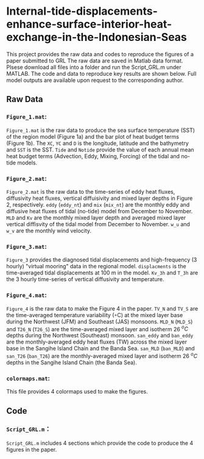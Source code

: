 # Internal-tide-displacements-enhance-surface-interior-heat-exchange-in-the-Indonesian-Seas

This project provides the raw data and codes to reproduce the figures of a paper submitted to GRL The raw data are saved in Matlab data format. Plsese download all files into a folder and run the Script_GRL.m under MATLAB. The code and data to reproduce key results are shown below. Full model outputs are available upon request to the corresponding author.

## Raw Data

### `Figure_1.mat`:
 
`Figure_1.mat` is the raw data to produce the sea surface temperature (SST) of the region model (Figure 1a) and the bar plot of heat budget terms (Figure 1b). The `XC`, `YC` and `D` is the longitude, latitude and the bathymetry and `SST` is the SST. `Tide` and `Notide` provide the value of each annual mean heat budget terms (Advection, Eddy, Mixing, Forcing) of the tidal and no-tide models.

### `Figure_2.mat`:
 
`Figure_2.mat` is the raw data to the time-series of eddy heat fluxes, diffusivity heat fluxes, vertical diffuisivity and mixed layer depths in Figure 2, respectively.
`eddy` (`eddy_nt`) and `mix` (`mix_nt`) are the monthly eddy and diffusive heat fluxes of tidal (no-tide) model from December to November. `MLD` and `Kv` are the monthly mixed layer depth and averaged mixed layer vertical diffisvity of the tidal model from December to November. `w_u` and `w_v` are the monthly wind velocity.

### `Figure_3.mat`:

`Figure_3` provides the diagnosed tidal displacements and high-frequency (3 hourly) "virtual mooring" data in the regional model. 
`displacments` is the time-averaged tidal displacements at 100 m in the model.
`Kv_3h` and `T_3h` are the 3 hourly time-series of vertical diffusivity and temperature. 

### `Figure_4.mat`:

`Figure_4` is the raw data to make the Figure 4 in the paper.
`TV_N` and `TV_S` are the time-averaged temperature variability (◦C) at the mixed layer base during the Northwest (JFM) and Southeast (JAS) monsoons. 
`MLD_N` (`MLD_S`) and `T26_N` (`T26_S`) are the time-averaged mixed layer and isotherm 26 $^oC$ depths during the Northwest (Southeast) monsoon.
`san_eddy` and `ban_eddy` are the monthly-averaged eddy heat fluxes (TW) across the mixed layer base in the Sangihe Island Chain and the Banda Sea.
`san_MLD` (`ban_MLD`) and `san_T26` (`ban_T26`) are the monthly-averaged mixed layer and isotherm 26 $^oC$ depths in the Sangihe Island Chain (the Banda Sea).

### `colormaps.mat`:

This file provides 4 colormaps used to make the figures.

## Code

### `Script_GRL.m`：

`Script_GRL.m` includes 4 sections which provide the code to produce the 4 figures in the paper.
